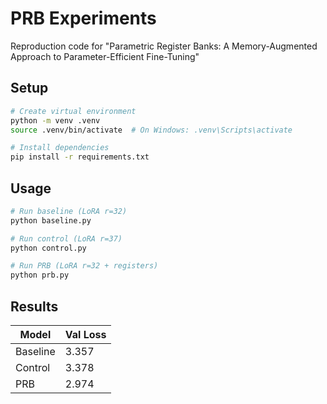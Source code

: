 # PRB Experiments

Reproduction code for "Parametric Register Banks: A Memory-Augmented Approach to Parameter-Efficient Fine-Tuning"

## Setup

```bash
# Create virtual environment
python -m venv .venv
source .venv/bin/activate  # On Windows: .venv\Scripts\activate

# Install dependencies
pip install -r requirements.txt
```

## Usage

```bash
# Run baseline (LoRA r=32)
python baseline.py

# Run control (LoRA r=37) 
python control.py

# Run PRB (LoRA r=32 + registers)
python prb.py
```

## Results

| Model | Val Loss |
|-------|----------|
| Baseline | 3.357 |
| Control | 3.378 |
| PRB | 2.974 |
